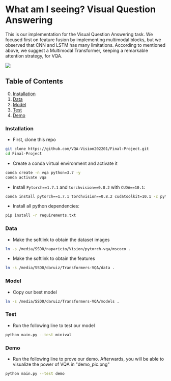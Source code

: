# What am I seeing? Visual Question Answering
This is our implementation for the Visual Question Answering task. We focused first on feature fusion by implementing multimodal blocks, but we observed that CNN and LSTM has many limitations. According to mentioned above, we suggest a Multimodal Transformer, keeping a remarkable attention strategy, for VQA.

![](./VQA_Examples.png)

## Table of Contents
0. [Installation](#Installation)
1. [Data](#Data)
2. [Model](#Model)
3. [Test](#Test)
4. [Demo](#Demo)

### Installation
- First, clone this repo
```bash
git clone https://github.com/VQA-Vision202201/Final-Project.git
cd Final-Project
```

- Create a conda virtual environment and activate it
```bash
conda create -n vqa python=3.7 -y
conda activate vqa
```

- Install `Pytorch==1.7.1` and `torchvision==0.8.2` with `CUDA==10.1`:
```bash
conda install pytorch==1.7.1 torchvision==0.8.2 cudatoolkit=10.1 -c pytorch
```

- Install all python dependencies:
```bash
pip install -r requirements.txt
```
### Data
- Make the softlink to obtain the dataset images
```bash
ln -s /media/SSD0/naparicio/Vision/pytorch-vqa/mscoco .
```

- Make the softlink to obtain the features
```bash
ln -s /media/SSD0/daruiz/Transformers-VQA/data .
```

### Model
- Copy our best model
```bash
ln -s /media/SSD0/daruiz/Transformers-VQA/models .
```

### Test
- Run the following line to test our model
```bash
python main.py --test minival 
```

### Demo
- Run the following line to prove our demo. Afterwards, you will be able to visualize the power of VQA in "demo_pic.png"
```bash
python main.py --test demo 
```
